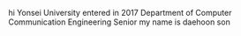 hi
Yonsei University
entered in 2017
Department of Computer Communication Engineering
Senior
my name is daehoon son
